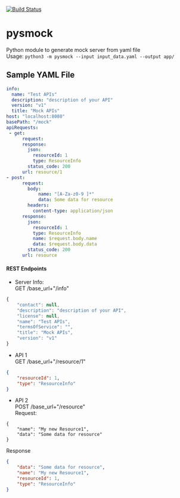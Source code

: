[![Build Status](https://travis-ci.org/pysmock/pysmock-codegen.svg?branch=master)](https://travis-ci.org/pysmock/pysmock-codegen)
# pysmock
Python module to generate mock server from yaml file<br>
Usage: `python3 -m pysmock --input input_data.yaml --output app/`<br>
## Sample YAML File

```yaml
info:
  name: "Test APIs"
  description: "description of your API"
  version: "v1"
  title: "Mock APIs"
host: "localhost:8080"
basePath: "/mock"
apiRequests:
 - get:
      request:
      response:
        json:
          resourceId: 1
          type: ResourceInfo
        status_code: 200
      url: resource/1
- post:
      request:
        body:
            name: "[A-Za-z0-9 ]*"
            data: Some data for resource
        headers:
          content-type: application/json
      response:
        json:
          resourceId: 1
          type: ResourceInfo
          name: $request.body.name
          data: $request.body.data
        status_code: 200
      url: resource
```
#### REST Endpoints
* Server Info:<br>
GET /base_url+"/info"

```javascript
{
    "contact": null,
    "description": "description of your API",
    "license": null,
    "name": "Test APIs",
    "termsOfService": "",
    "title": "Mock APIs",
    "version": "v1"
}
```
* API 1<br>
GET /base_url+"/resource/1"
```json
{
    "resourceId": 1,
    "type": "ResourceInfo"
}
```
* API 2<br>
POST /base_url+"/resource"<br>
Request:
```
{
    "name": "My new Resource1",
    "data": "Some data for resource"
}
```
Response
```json
{
    "data": "Some data for resource",
    "name": "My new Resource1",
    "resourceId": 1,
    "type": "ResourceInfo"
}
```
